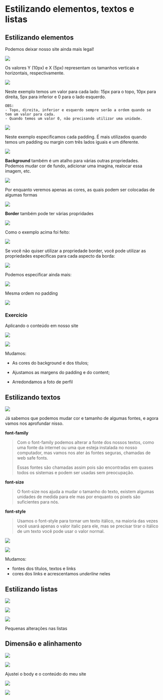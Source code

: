 # Estilizando elementos, textos e listas

## Estilizando elementos

Podemos deixar nosso site ainda mais legal!

![](https://imgur.com/rnSGkJ8.jpg)

Os valores Y (10px) e X (5px) representam os tamanhos verticais e horizontais, respectivamente. 

![](https://imgur.com/fh5UJn4.jpg)

Neste exemplo temos um valor para cada lado: 15px para o topo, 10px para direita, 5px para inferior e 0 para o lado esquerdo.

    OBS: 
    - Topo, direita, inferior e esquerdo sempre serão a ordem quando se tem um valor para cada.
    - Quando temos um valor 0, não precisando utilizar uma unidade.
    
![](https://imgur.com/ydXknzO.jpg)

Neste exemplo especificamos cada padding. É mais utilizados quando temos um padding ou margin com três lados iguais e um diferente.

![](https://imgur.com/kcFdIOI.jpg)

**Background** também é um atalho para várias outras propriedades. Podemos mudar cor de fundo, adicionar uma imagina, realocar essa imagem, etc.

![](https://imgur.com/labVAyU.jpg)

Por enquanto veremos apenas as cores, as quais podem ser colocadas de algumas formas

![](https://imgur.com/xsQorHG.jpg)

**Border** também pode ter várias propridades

![](https://imgur.com/hyj4Xvv.jpg)

Como o exemplo acima foi feito:

![](https://imgur.com/ECV8eRd.jpg)

Se você não quiser utilizar a propriedade border, você pode utilizar as propriedades específicas para cada aspecto da borda:

![](https://imgur.com/YNVPOyh.jpg)

Podemos especificar ainda mais:

![](https://imgur.com/29lbVRu.jpg)

Mesma ordem no padding 

![](https://imgur.com/zxqINER.jpg)

### Exercício

Aplicando o conteúdo em nosso site

![](https://imgur.com/YQ6NTTe.jpg)

![](https://imgur.com/wXzT4f1.jpg)

Mudamos:

* As cores do background e dos títulos; 
    
* Ajustamos as margens do padding e do content;

* Arredondamos a foto de perfil

## Estilizando textos

![](https://imgur.com/OsRoYK5.jpg)


Já sabemos que podemos mudar cor e tamanho de algumas fontes, e agora vamos nos aprofundar nisso.
 
**font-family**

> Com o font-family podemos alterar a fonte dos nossos textos, como uma fonte da internet ou uma que esteja instalada no nosso computador, mas vamos nos ater às fontes seguras, chamadas de web safe fonts.
> 
> Essas fontes são chamadas assim pois são encontradas em quases todos os sistemas e podem ser usadas sem preocupação.


 

**font-size**
> O font-size nos ajuda a mudar o tamanho do texto, existem algumas unidades de medida para ele mas por enquanto os pixels são suficientes para nós.
 

**font-style**

> Usamos o font-style para tornar um texto itálico, na maioria das vezes você usará apenas o valor italic para ele, mas se precisar tirar o itálico de um texto você pode usar o valor normal.

![](https://imgur.com/sQW16UG.jpg)

![](https://imgur.com/OpRs8Ig.jpg)

Mudamos:

 * fontes dos títulos, textos e links
 * cores dos links e acrescentamos *underline* neles
 
 
## Estilizando listas

![](https://imgur.com/2d6yiTc.jpg)

![](https://imgur.com/SW0GJNJ.jpg)

![](https://imgur.com/LwoapNk.jpg)

Pequenas alterações nas listas

## Dimensão e alinhamento

![](https://imgur.com/PxnkzCW.jpg)

![](https://imgur.com/yvp17Aj.jpg)

Ajustei o body e o conteúdo do meu site

![](https://imgur.com/HNZHDvh.jpg)

![](https://imgur.com/szqSj8G.jpg)
 